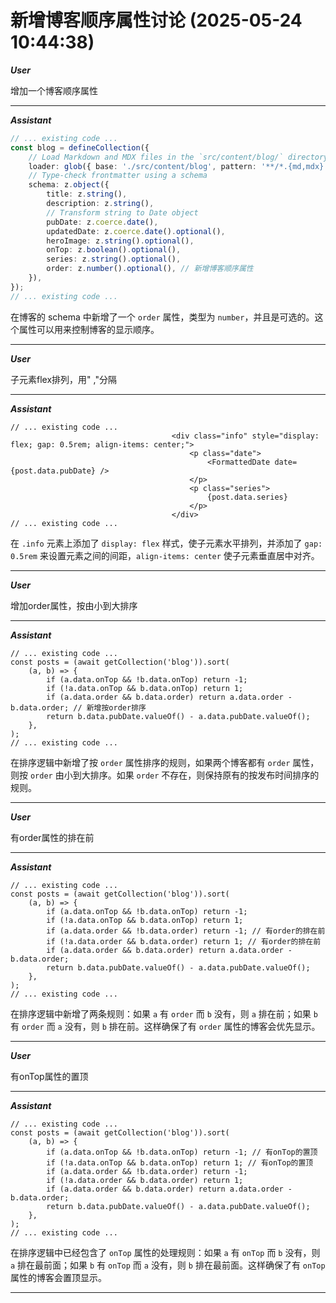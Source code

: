 <!-- Generated by SpecStory -->

# 新增博客顺序属性讨论 (2025-05-24 10:44:38)

_**User**_

增加一个博客顺序属性

---

_**Assistant**_

```typescript:src/content.config.ts
// ... existing code ...
const blog = defineCollection({
	// Load Markdown and MDX files in the `src/content/blog/` directory.
	loader: glob({ base: './src/content/blog', pattern: '**/*.{md,mdx}' }),
	// Type-check frontmatter using a schema
	schema: z.object({
		title: z.string(),
		description: z.string(),
		// Transform string to Date object
		pubDate: z.coerce.date(),
		updatedDate: z.coerce.date().optional(),
		heroImage: z.string().optional(),
		onTop: z.boolean().optional(),
		series: z.string().optional(),
		order: z.number().optional(), // 新增博客顺序属性
	}),
});
// ... existing code ...
```

在博客的 schema 中新增了一个 `order` 属性，类型为 `number`，并且是可选的。这个属性可以用来控制博客的显示顺序。

---

_**User**_

子元素flex排列，用" ,"分隔

---

_**Assistant**_

```language:src/pages/blog/index.astro
// ... existing code ...
									<div class="info" style="display: flex; gap: 0.5rem; align-items: center;">
										<p class="date">
											<FormattedDate date={post.data.pubDate} />
										</p>
										<p class="series">
											{post.data.series}
										</p>
									</div>
// ... existing code ...
```

在 `.info` 元素上添加了 `display: flex` 样式，使子元素水平排列，并添加了 `gap: 0.5rem` 来设置元素之间的间距，`align-items: center` 使子元素垂直居中对齐。

---

_**User**_

增加order属性，按由小到大排序

---

_**Assistant**_

```language=astro:src/pages/blog/index.astro
// ... existing code ...
const posts = (await getCollection('blog')).sort(
	(a, b) => {
		if (a.data.onTop && !b.data.onTop) return -1;
		if (!a.data.onTop && b.data.onTop) return 1;
		if (a.data.order && b.data.order) return a.data.order - b.data.order; // 新增按order排序
		return b.data.pubDate.valueOf() - a.data.pubDate.valueOf();
	},
);
// ... existing code ...
```

在排序逻辑中新增了按 `order` 属性排序的规则，如果两个博客都有 `order` 属性，则按 `order` 由小到大排序。如果 `order` 不存在，则保持原有的按发布时间排序的规则。

---

_**User**_

有order属性的排在前

---

_**Assistant**_

```language=language=astro:src/pages/blog/index.astro
// ... existing code ...
const posts = (await getCollection('blog')).sort(
	(a, b) => {
		if (a.data.onTop && !b.data.onTop) return -1;
		if (!a.data.onTop && b.data.onTop) return 1;
		if (a.data.order && !b.data.order) return -1; // 有order的排在前
		if (!a.data.order && b.data.order) return 1; // 有order的排在前
		if (a.data.order && b.data.order) return a.data.order - b.data.order;
		return b.data.pubDate.valueOf() - a.data.pubDate.valueOf();
	},
);
// ... existing code ...
```


在排序逻辑中新增了两条规则：如果 `a` 有 `order` 而 `b` 没有，则 `a` 排在前；如果 `b` 有 `order` 而 `a` 没有，则 `b` 排在前。这样确保了有 `order` 属性的博客会优先显示。

---

_**User**_

有onTop属性的置顶

---

_**Assistant**_

```language=language=language=astro:src/pages/blog/index.astro
// ... existing code ...
const posts = (await getCollection('blog')).sort(
	(a, b) => {
		if (a.data.onTop && !b.data.onTop) return -1; // 有onTop的置顶
		if (!a.data.onTop && b.data.onTop) return 1; // 有onTop的置顶
		if (a.data.order && !b.data.order) return -1;
		if (!a.data.order && b.data.order) return 1;
		if (a.data.order && b.data.order) return a.data.order - b.data.order;
		return b.data.pubDate.valueOf() - a.data.pubDate.valueOf();
	},
);
// ... existing code ...
```


在排序逻辑中已经包含了 `onTop` 属性的处理规则：如果 `a` 有 `onTop` 而 `b` 没有，则 `a` 排在最前面；如果 `b` 有 `onTop` 而 `a` 没有，则 `b` 排在最前面。这样确保了有 `onTop` 属性的博客会置顶显示。

---

